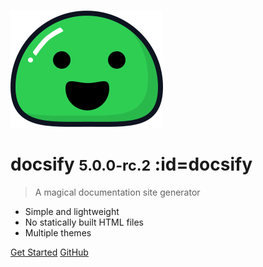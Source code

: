 <!-- markdownlint-disable first-line-h1 -->

![logo](_media/icon.svg)

# docsify <small>5.0.0-rc.2</small> :id=docsify

> A magical documentation site generator

- Simple and lightweight
- No statically built HTML files
- Multiple themes

[Get Started](#docsify)
[GitHub](https://github.com/docsifyjs/docsify/)

<!-- ![color](#f0f0f0) -->
<!-- ![](/_media/icon.svg) -->
